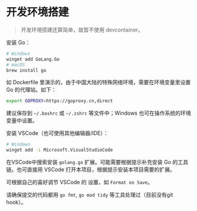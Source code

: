 # 开发环境搭建

> 开发环境搭建还算简单，故暂不使用 devcontainer。

安装 Go：

```bash
# Windows
winget add GoLang.Go
# macOS
brew install go
```

如 Dockerfile 里演示的，由于中国大陆的特殊网络环境，需要在环境变量里设置 Go 的代理站。如下：

```bash
export GOPROXY=https://goproxy.cn,direct
```

建议保存到 `~/.bashrc` 或 `~/.zshrc` 等文件中；Windows 也可在操作系统的环境变量中设置。

安装 VSCode（也可使用其他编辑器/IDE）：

```bash
# Windows
winget add -i Microsoft.VisualStudioCode
```

在VSCode中搜索安装 `golang.go` 扩展。可能需要根据提示补充安装 Go 的工具链。也可直接用 VSCode 打开本项目，根据提示安装本项目需要的扩展。

可根据自己的喜好调节 VSCode 的 设置，如 `Format on Save`。

请确保提交的代码都用 `go fmt`, `go mod tidy` 等工具处理过（目前没有git hook）。
